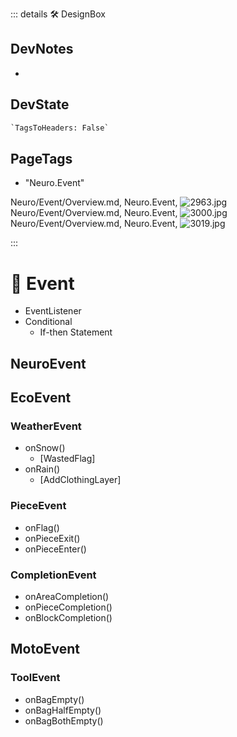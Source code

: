::: details 🛠 <dev>DesignBox</dev>

## DevNotes

-

## DevState

```py
`TagsToHeaders: False`
```

<h2>PageTags</h2>

- "Neuro.Event"

Neuro/Event/Overview.md, <dev>Neuro.Event</dev>, ![2963.jpg](/PaperPhoto/2963.jpg)
Neuro/Event/Overview.md, <dev>Neuro.Event</dev>, ![3000.jpg](/PaperPhoto/3000.jpg)
Neuro/Event/Overview.md, <dev>Neuro.Event</dev>, ![3019.jpg](/PaperPhoto/3019.jpg)

:::

# 💜 <neuro>Event</neuro>

- EventListener
- Conditional
    - If-then Statement

## NeuroEvent

## EcoEvent

### WeatherEvent
- onSnow()
    - [WastedFlag]
- onRain()
    - [AddClothingLayer]


### PieceEvent

- onFlag()
- onPieceExit()
- onPieceEnter()

### CompletionEvent

- onAreaCompletion()
- onPieceCompletion()
- onBlockCompletion()


## MotoEvent

### ToolEvent

- onBagEmpty()
- onBagHalfEmpty()
- onBagBothEmpty()